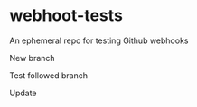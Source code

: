 # webhoot-tests
An ephemeral repo for testing Github webhooks

New branch

Test followed branch

Update
